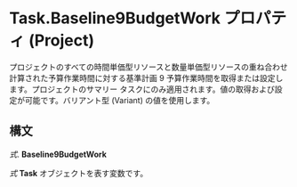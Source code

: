 
# Task.Baseline9BudgetWork プロパティ (Project)

プロジェクトのすべての時間単価型リソースと数量単価型リソースの重ね合わせ計算された予算作業時間に対する基準計画 9 予算作業時間を取得または設定します。プロジェクトのサマリー タスクにのみ適用されます。値の取得および設定が可能です。バリアント型 (Variant) の値を使用します。


## 構文

 _式_. **Baseline9BudgetWork**

 _式_ **Task** オブジェクトを表す変数です。

